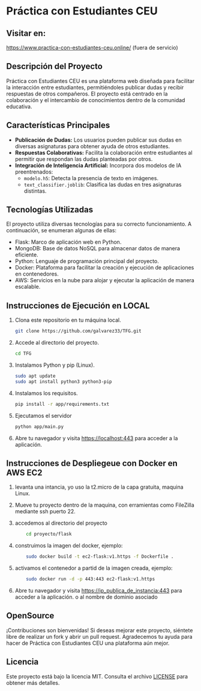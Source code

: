 # Práctica con Estudiantes CEU

## Visitar en:
https://www.practica-con-estudiantes-ceu.online/ (fuera de servicio)

## Descripción del Proyecto
Práctica con Estudiantes CEU es una plataforma web diseñada para facilitar la interacción entre estudiantes, permitiéndoles publicar dudas y recibir respuestas de otros compañeros. El proyecto está centrado en la colaboración y el intercambio de conocimientos dentro de la comunidad educativa.

## Características Principales
- **Publicación de Dudas:** Los usuarios pueden publicar sus dudas en diversas asignaturas para obtener ayuda de otros estudiantes.
- **Respuestas Colaborativas:** Facilita la colaboración entre estudiantes al permitir que respondan las dudas planteadas por otros.
- **Integración de Inteligencia Artificial:** Incorpora dos modelos de IA preentrenados:
    - `modelo.h5`: Detecta la presencia de texto en imágenes.
    - `text_classifier.joblib`: Clasifica las dudas en tres asignaturas distintas.

## Tecnologías Utilizadas
El proyecto utiliza diversas tecnologías para su correcto funcionamiento. A continuación, se enumeran algunas de ellas:
- Flask: Marco de aplicación web en Python.
- MongoDB: Base de datos NoSQL para almacenar datos de manera eficiente.
- Python: Lenguaje de programación principal del proyecto.
- Docker: Plataforma para facilitar la creación y ejecución de aplicaciones en contenedores.
- AWS: Servicios en la nube para alojar y ejecutar la aplicación de manera escalable.

## Instrucciones de Ejecución en LOCAL
1. Clona este repositorio en tu máquina local.
    ```bash
    git clone https://github.com/galvarez33/TFG.git
    ```

2. Accede al directorio del proyecto.
    ```bash
    cd TFG  
    ```

3. Instalamos Python y pip (Linux).
    ```bash
    sudo apt update
    sudo apt install python3 python3-pip
    
    ```
4. Instalamos los requisitos.
    ```bash
    pip install -r app/requirements.txt    
    ```
5. Ejecutamos el servidor
    ```bash
    python app/main.py    
    ```
4. Abre tu navegador y visita [https://localhost:443](https://localhost:443) para acceder a la aplicación.

## Instrucciones de Despliegeue con Docker en AWS EC2

1. levanta una intancia, yo uso la t2.micro de la capa gratuita, maquina Linux.

2. Mueve tu proyecto dentro de la maquina, con erramientas como FileZilla mediante ssh puerto 22.

3. accedemos al directorio del proyecto 
    ```bash
        cd proyecto/flask  
    ```
4. construimos la imagen del docker, ejemplo: 
    ```bash
        sudo docker build -t ec2-flask:v1.https -f Dockerfile .
    ```
5. activamos el contenedor a partid de la imagen creada, ejemplo: 
    ```bash
        sudo docker run -d -p 443:443 ec2-flask:v1.https 
    ```
6. Abre tu navegador y visita [https://ip_publica_de_instancia:443](https://ips:443) para acceder a la aplicación. o al nombre de dominio asociado
   


## OpenSource
¡Contribuciones son bienvenidas! Si deseas mejorar este proyecto, siéntete libre de realizar un fork y abrir un pull request. Agradecemos tu ayuda para hacer de Práctica con Estudiantes CEU una plataforma aún mejor.

## Licencia
Este proyecto está bajo la licencia MIT. Consulta el archivo [LICENSE](LICENSE) para obtener más detalles.
